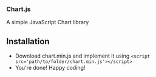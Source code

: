 ### Chart.js

A simple JavaScript Chart library

## Installation

* Download chart.min.js and implement it using ```<script src='path/to/folder/chart.min.js'></script>```
* You're done! Happy coding!
